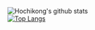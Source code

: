 ![Hochikong's github stats](https://github-readme-stats.vercel.app/api?username=Hochikong&show_icons=true&theme=synthwave&show_icons=true)  
[![Top Langs](https://github-readme-stats.vercel.app/api/top-langs/?username=Hochikong&layout=compact)](https://github.com/Hochikong/github-readme-stats)

